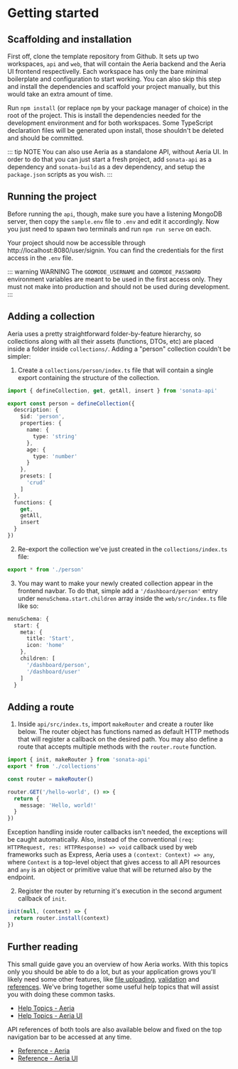 # Getting started

## Scaffolding and installation

First off, clone the template repository from Github. It sets up two workspaces, `api` and `web`, that will contain the Aeria backend and the Aeria UI frontend respectivelly. Each workspace has only the bare minimal boilerplate and configuration to start working. You can also skip this step and install the dependencies and scaffold your project manually, but this would take an extra amount of time.

Run `npm install` (or replace `npm` by your package manager of choice) in the root of the project. This is install the dependencies needed for the development environment and for both workspaces. Some TypeScript declaration files will be generated upon install, those shouldn't be deleted and should be committed.

::: tip NOTE
You can also use Aeria as a standalone API, without Aeria UI. In order to do that you can just start a fresh project, add `sonata-api` as a dependency and `sonata-build` as a dev dependency, and setup the `package.json` scripts as you wish.
:::

## Running the project

Before running the `api`, though, make sure you have a listening MongoDB server, then copy the `sample.env` file to `.env` and edit it accordingly. Now you just need to spawn two terminals and run `npm run serve` on each.

Your project should now be accessible through http://localhost:8080/user/signin. You can find the credentials for the first access in the `.env` file.

::: warning WARNING
The `GODMODE_USERNAME` and `GODMODE_PASSWORD` environment variables are meant to be used in the first access only. They must not make into production and should not be used during development.
:::


## Adding a collection

Aeria uses a pretty straightforward folder-by-feature hierarchy, so collections along with all their assets (functions, DTOs, etc) are placed inside a folder inside `collections/`. Adding a "person" collection couldn't be simpler:

1. Create a `collections/person/index.ts` file that will contain a single export containing the structure of the collection.

```typescript
import { defineCollection, get, getAll, insert } from 'sonata-api'

export const person = defineCollection({
  description: {
    $id: 'person',
    properties: {
      name: {
        type: 'string'
      },
      age: {
        type: 'number'
      }
    },
    presets: [
      'crud'
    ]
  },
  functions: {
    get,
    getAll,
    insert
  }
})
```

2. Re-export the collection we've just created in the `collections/index.ts` file:

```typescript
export * from './person'
```

3. You may want to make your newly created collection appear in the frontend navbar. To do that, simple add a `'/dashboard/person'` entry under `menuSchema.start.children` array inside the `web/src/index.ts` file like so:

```typescript
menuSchema: {
  start: {
    meta: {
      title: 'Start',
      icon: 'home'
    },
    children: [
      '/dashboard/person',
      '/dashboard/user'
    ]
  }
```

## Adding a route

1. Inside `api/src/index.ts`, import `makeRouter` and create a router like below. The router object has functions named as default HTTP methods that will register a callback on the desired path. You may also define a route that accepts multiple methods with the `router.route` function.

```typescript
import { init, makeRouter } from 'sonata-api'
export * from './collections'

const router = makeRouter()

router.GET('/hello-world', () => {
  return {
    message: 'Hello, world!'
  }
})
```

Exception handling inside router callbacks isn't needed, the exceptions will be caught automatically. Also, instead of the conventional `(req: HTTPRequest, res: HTTPResponse) => void` callback used by web frameworks such as Express, Aeria uses a `(context: Context) => any`, where `Context` is a top-level object that gives access to all API resources and `any` is an object or primitive value that will be returned also by the endpoint.

2. Register the router by returning it's execution in the second argument callback of `init`.

```typescript
init(null, (context) => {
  return router.install(context)
})
```

## Further reading

This small guide gave you an overview of how Aeria works. With this topics only you should be able to do a lot, but as your application grows you'll likely need some other features, like [file uploading](/aeria/cheatsheet/create-an-upload-field), [validation](/aeria/cheatsheet/validate-an-object-against-a-schema) and [references](/aeria/cheatsheet/reference-another-collection). We've bring together some useful help topics that will assist you with doing these common tasks.

- [Help Topics - Aeria](/aeria/cheatsheet/)
- [Help Topics - Aeria UI](/aeria-ui/cheatsheet/)

API references of both tools are also available below and fixed on the top navigation bar to be accessed at any time.

- [Reference - Aeria](/aeria/)
- [Reference - Aeria UI](/aeria-ui/)

